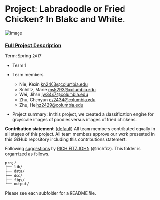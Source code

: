 # Project: Labradoodle or Fried Chicken? In Blakc and White. 
![image](figs/poodleKFC.jpg)

### [Full Project Description](../doc/project3_desc.html)

Term: Spring 2017

+ Team 1
+ Team members
	+ Nie, Kexin kn2403@columbia.edu
	+ Schiltz, Marie ms5293@columbia.edu
	+ Wei, Jihan jw3447@columbia.edu
	+ Zhu, Chenyun cz2434@columbia.edu
	+ Zhu, He hz2429@columbia.edu

+ Project summary: In this project, we created a classification engine for grayscale images of poodles versus images of fried chickens. 
	
**Contribution statement**: ([default](doc/a_note_on_contributions.md)) All team members contributed equally in all stages of this project. All team members approve our work presented in this GitHub repository including this contributions statement. 

Following [suggestions](http://nicercode.github.io/blog/2013-04-05-projects/) by [RICH FITZJOHN](http://nicercode.github.io/about/#Team) (@richfitz). This folder is orgarnized as follows.

```
proj/
├── lib/
├── data/
├── doc/
├── figs/
└── output/
```

Please see each subfolder for a README file.
